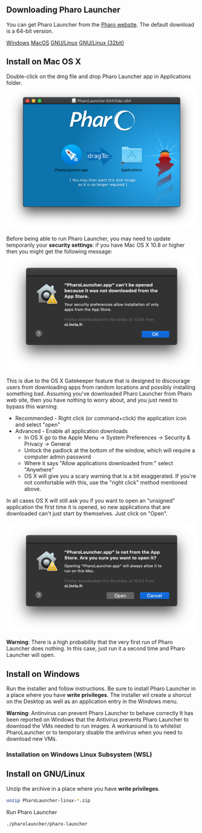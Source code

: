 ## Downloading Pharo Launcher
You can get Pharo Launcher from the [Pharo website](https://pharo.org/download).
The default download is a 64-bit version.

<p>
	<a class="btn download" href="https://files.pharo.org/pharo-launcher/windows"><i class="fa fa-windows"></i> Windows</a>
	<a class="btn download" href="https://files.pharo.org/pharo-launcher/mac"><i class="fa fa-apple"></i> MacOS</a>
	<a class="btn download" href="https://files.pharo.org/pharo-launcher/linux64"><i class="fa fa-linux"></i> GNU/Linux</a>
	<a class="btn " href="https://files.pharo.org/pharo-launcher/linux32"><i class="fa fa-linux"></i> GNU/Linux (32bit)</a>
</p>

## Install on Mac OS X
Double-click on the dmg file and drop Pharo Launcher app in Applications folder. 
![dmg installation](images/install-dmg.png)

Before being able to run Pharo Launcher, you may need to update temporarily your **security settings**: if you have Mac OS X 10.8 or higher then you might get the following message:
![Warning OS X Gatekeeper](images/warning-osx-gatekeeper.png)

This is due to the OS X Gatekeeper feature that is designed to discourage users from downloading apps from random locations and possibly installing something bad. Assuming you've downloaded Pharo Launcher from Pharo web site, then you have nothing to worry about, and you just need to bypass this warning:

* Recommended - Right click (or command+click) the application icon and select "open"
* Advanced - Enable all application downloads
	* In OS X go to the Apple Menu -> System Preferences -> Security & Privacy -> General
    * Unlock the padlock at the bottom of the window, which will require a computer admin password
    * Where it says "Allow applications downloaded from:" select "Anywhere"
    * OS X will give you a scary warning that is a bit exaggerated. If you're not comfortable with this, use the "right click" method mentioned above.

In all cases OS X will still ask you if you want to open an "unsigned" application the first time it is opened, so new applications that are downloaded can't just start by themselves. Just click on "Open".

![Warning OS X App not downloaded from AppStore](images/warning-osx-not-appstore.png)

**Warning**: There is a high probability that the very first run of Pharo Launcher does nothing. In this case, just run it a second time and Pharo Launcher will open.

## Install on Windows
Run the installer and follow instructions. Be sure to install Pharo Launcher in a place where you have **write privileges**.
The installer wil create a shorcut on the Desktop as well as an application entry in the Windows menu.

**Warning**: Antinvirus can prevent Pharo Launcher to behave correctly
It has been reported on Windows that the Antivirus prevents Pharo Launcher to download the VMs needed to run images. A workaround is to whitelist PharoLauncher or to temporary disable the antivirus when you need to download new VMs.

### Installation on Windows Linux Subsystem (WSL)

## Install on GNU/Linux
Unzip the archive in a place where you have **write privileges**.
```bash
unzip PharoLauncher-linux-*.zip
```
Run Pharo Launcher
```bash
./pharolauncher/pharo-launcher
```

